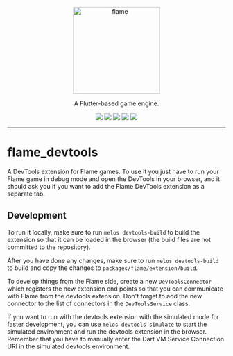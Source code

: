 <!-- markdownlint-disable MD013 -->
<p align="center">
  <a href="https://flame-engine.org">
    <img alt="flame" width="200px" src="https://user-images.githubusercontent.com/6718144/101553774-3bc7b000-39ad-11eb-8a6a-de2daa31bd64.png">
  </a>
</p>

<p align="center">
A Flutter-based game engine.
</p>

<p align="center">
  <a title="Pub" href="https://pub.dev/packages/flame"><img src="https://img.shields.io/pub/v/flame.svg?style=popout"/></a>
  <a title="Test" href="https://github.com/flame-engine/flame/actions?query=workflow%3Acicd+branch%3Amain"><img src="https://github.com/flame-engine/flame/workflows/cicd/badge.svg?branch=main&event=push"/></a>
  <a title="Discord" href="https://discord.gg/pxrBmy4"><img src="https://img.shields.io/discord/509714518008528896.svg"/></a>
  <a title="Melos" href="https://github.com/invertase/melos"><img src="https://img.shields.io/badge/maintained%20with-melos-f700ff.svg"/></a>
  <a title="AI Assist" href="https://app.commanddash.io/agent/flame_engine"><img src="https://img.shields.io/badge/AI-Code%20Assist-EB9FDA.svg"></a>
</p>

---
<!-- markdownlint-enable MD013 -->

# flame_devtools

A DevTools extension for Flame games. To use it you just have to run your
Flame game in debug mode and open the DevTools in your browser, and it should
ask you if you want to add the Flame DevTools extension as a separate tab.


## Development

To run it locally, make sure to run `melos devtools-build` to build the
extension so that it can be loaded in the browser (the build files are not
committed to the repository).

After you have done any changes, make sure to run `melos devtools-build` to
build and copy the changes to `packages/flame/extension/build`.

To develop things from the Flame side, create a new `DevToolsConnector` which
registers the new extension end points so that you can communicate with Flame
from the devtools extension. Don't forget to add the new connector to the
list of connectors in the `DevToolsService` class.

If you want to run with the devtools extension with the simulated mode for
faster development, you can use `melos devtools-simulate` to start the
simulated environment and run the devtools extension in the browser.
Remember that you have to manually enter the Dart VM Service Connection URI
in the simulated devtools environment.
